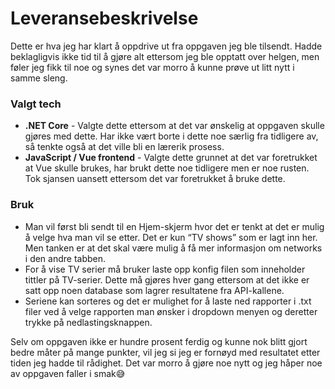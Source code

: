 # Leveransebeskrivelse

Dette er hva jeg har klart å oppdrive ut fra oppgaven jeg ble tilsendt. Hadde beklagligvis ikke tid til å gjøre alt ettersom jeg ble opptatt over helgen, men føler jeg fikk til noe og synes det var morro å kunne prøve ut litt nytt i samme sleng.

### Valgt tech

- **.NET Core** - Valgte dette ettersom at det var ønskelig at oppgaven skulle gjøres med dette. Har ikke vært borte i dette noe særlig fra tidligere av, så tenkte også at det ville bli en lærerik prosess.
- **JavaScript / Vue frontend** - Valgte dette grunnet at det var foretrukket at Vue skulle brukes, har brukt dette noe tidligere men er noe rusten. Tok sjansen uansett ettersom det var foretrukket å bruke dette.

### Bruk

- Man vil først bli sendt til en Hjem-skjerm hvor det er tenkt at det er mulig å velge hva man vil se etter. Det er kun “TV shows” som er lagt inn her. Men tanken er at det skal være mulig å få mer informasjon om networks i den andre tabben.
- For å vise TV serier må bruker laste opp konfig filen som inneholder tittler på TV-serier. Dette må gjøres hver gang ettersom at det ikke er satt opp noen database som lagrer resultatene fra API-kallene.
- Seriene kan sorteres og det er mulighet for å laste ned rapporter i .txt filer ved å velge rapporten man ønsker i dropdown menyen og deretter trykke på nedlastingsknappen.

Selv om oppgaven ikke er hundre prosent ferdig og kunne nok blitt gjort bedre måter på mange punkter, vil jeg si jeg er fornøyd med resultatet etter tiden jeg hadde til rådighet. Det var morro å gjøre noe nytt og jeg håper noe av oppgaven faller i smak😅
